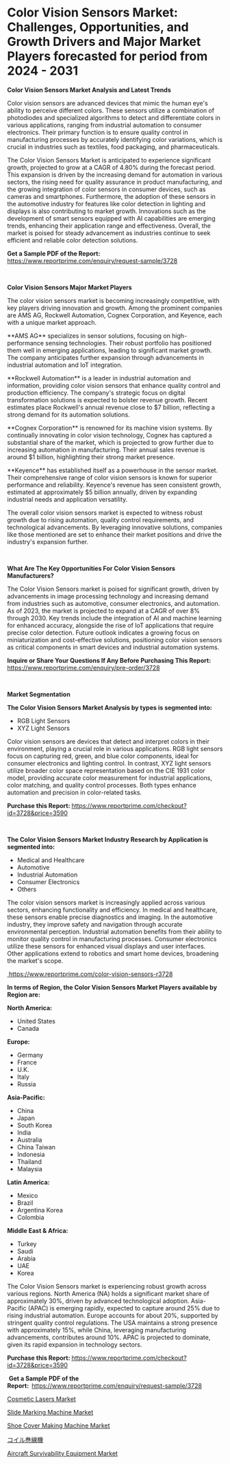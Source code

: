 <p><h1>Color Vision Sensors Market: Challenges, Opportunities, and Growth Drivers and Major Market Players forecasted for period from 2024 - 2031</h1></p><p><strong>Color Vision Sensors Market Analysis and Latest Trends</strong></p>
<p><p>Color vision sensors are advanced devices that mimic the human eye's ability to perceive different colors. These sensors utilize a combination of photodiodes and specialized algorithms to detect and differentiate colors in various applications, ranging from industrial automation to consumer electronics. Their primary function is to ensure quality control in manufacturing processes by accurately identifying color variations, which is crucial in industries such as textiles, food packaging, and pharmaceuticals.</p><p>The Color Vision Sensors Market is anticipated to experience significant growth, projected to grow at a CAGR of 4.80% during the forecast period. This expansion is driven by the increasing demand for automation in various sectors, the rising need for quality assurance in product manufacturing, and the growing integration of color sensors in consumer devices, such as cameras and smartphones. Furthermore, the adoption of these sensors in the automotive industry for features like color detection in lighting and displays is also contributing to market growth. Innovations such as the development of smart sensors equipped with AI capabilities are emerging trends, enhancing their application range and effectiveness. Overall, the market is poised for steady advancement as industries continue to seek efficient and reliable color detection solutions.</p></p>
<p><strong>Get a Sample PDF of the Report:&nbsp;</strong> <a href="https://www.reportprime.com/enquiry/request-sample/3728">https://www.reportprime.com/enquiry/request-sample/3728</a></p>
<p>&nbsp;</p>
<p><strong>Color Vision Sensors Major Market Players</strong></p>
<p><p>The color vision sensors market is becoming increasingly competitive, with key players driving innovation and growth. Among the prominent companies are AMS AG, Rockwell Automation, Cognex Corporation, and Keyence, each with a unique market approach.</p><p>**AMS AG** specializes in sensor solutions, focusing on high-performance sensing technologies. Their robust portfolio has positioned them well in emerging applications, leading to significant market growth. The company anticipates further expansion through advancements in industrial automation and IoT integration.</p><p>**Rockwell Automation** is a leader in industrial automation and information, providing color vision sensors that enhance quality control and production efficiency. The company's strategic focus on digital transformation solutions is expected to bolster revenue growth. Recent estimates place Rockwell's annual revenue close to $7 billion, reflecting a strong demand for its automation solutions.</p><p>**Cognex Corporation** is renowned for its machine vision systems. By continually innovating in color vision technology, Cognex has captured a substantial share of the market, which is projected to grow further due to increasing automation in manufacturing. Their annual sales revenue is around $1 billion, highlighting their strong market presence.</p><p>**Keyence** has established itself as a powerhouse in the sensor market. Their comprehensive range of color vision sensors is known for superior performance and reliability. Keyence's revenue has seen consistent growth, estimated at approximately $5 billion annually, driven by expanding industrial needs and application versatility.</p><p>The overall color vision sensors market is expected to witness robust growth due to rising automation, quality control requirements, and technological advancements. By leveraging innovative solutions, companies like those mentioned are set to enhance their market positions and drive the industry's expansion further.</p></p>
<p>&nbsp;</p>
<p><strong>What Are The Key Opportunities For Color Vision Sensors Manufacturers?</strong></p>
<p><p>The Color Vision Sensors market is poised for significant growth, driven by advancements in image processing technology and increasing demand from industries such as automotive, consumer electronics, and automation. As of 2023, the market is projected to expand at a CAGR of over 8% through 2030. Key trends include the integration of AI and machine learning for enhanced accuracy, alongside the rise of IoT applications that require precise color detection. Future outlook indicates a growing focus on miniaturization and cost-effective solutions, positioning color vision sensors as critical components in smart devices and industrial automation systems.</p></p>
<p><strong>Inquire or Share Your Questions If Any Before Purchasing This Report:</strong> <a href="https://www.reportprime.com/enquiry/pre-order/3728">https://www.reportprime.com/enquiry/pre-order/3728</a></p>
<p>&nbsp;</p>
<p><strong>Market Segmentation</strong></p>
<p><strong>The Color Vision Sensors Market Analysis by types is segmented into:</strong></p>
<p><ul><li>RGB Light Sensors</li><li>XYZ Light Sensors</li></ul></p>
<p><p>Color vision sensors are devices that detect and interpret colors in their environment, playing a crucial role in various applications. RGB light sensors focus on capturing red, green, and blue color components, ideal for consumer electronics and lighting control. In contrast, XYZ light sensors utilize broader color space representation based on the CIE 1931 color model, providing accurate color measurement for industrial applications, color matching, and quality control processes. Both types enhance automation and precision in color-related tasks.</p></p>
<p><strong>Purchase this Report:&nbsp;</strong><a href="https://www.reportprime.com/checkout?id=3728&price=3590">https://www.reportprime.com/checkout?id=3728&price=3590</a></p>
<p>&nbsp;</p>
<p><strong>The Color Vision Sensors Market Industry Research by Application is segmented into:</strong></p>
<p><ul><li>Medical and Healthcare</li><li>Automotive</li><li>Industrial Automation</li><li>Consumer Electronics</li><li>Others</li></ul></p>
<p><p>The color vision sensors market is increasingly applied across various sectors, enhancing functionality and efficiency. In medical and healthcare, these sensors enable precise diagnostics and imaging. In the automotive industry, they improve safety and navigation through accurate environmental perception. Industrial automation benefits from their ability to monitor quality control in manufacturing processes. Consumer electronics utilize these sensors for enhanced visual displays and user interfaces. Other applications extend to robotics and smart home devices, broadening the market's scope.</p></p>
<p><a href="https://www.reportprime.com/color-vision-sensors-r3728">&nbsp;https://www.reportprime.com/color-vision-sensors-r3728</a></p>
<p><strong>In terms of Region, the Color Vision Sensors Market Players available by Region are:</strong></p>
<p>
    <p> <strong> North America: </strong>
        <ul>
            <li>United States</li>
            <li>Canada</li>
        </ul>
        </p> 
    <p> <strong> Europe: </strong>
        <ul>
            <li>Germany</li>
            <li>France</li>
            <li>U.K.</li>
            <li>Italy</li>
            <li>Russia</li>
        </ul>
        </p> 
    <p> <strong> Asia-Pacific: </strong>
        <ul>
            <li>China</li>
            <li>Japan</li>
            <li>South Korea</li>
            <li>India</li>
            <li>Australia</li>
            <li>China Taiwan</li>
            <li>Indonesia</li>
            <li>Thailand</li>
            <li>Malaysia</li>
        </ul>
        </p> 
    <p> <strong> Latin America: </strong>
        <ul>
            <li>Mexico</li>
            <li>Brazil</li>
            <li>Argentina Korea</li>
            <li>Colombia</li>
        </ul>
        </p> 
    <p> <strong> Middle East & Africa: </strong>
        <ul>
            <li>Turkey</li>
            <li>Saudi</li>
            <li>Arabia</li>
            <li>UAE</li>
            <li>Korea</li>
        </ul>
    </p>
    </p>
<p><p>The Color Vision Sensors market is experiencing robust growth across various regions. North America (NA) holds a significant market share of approximately 30%, driven by advanced technological adoption. Asia-Pacific (APAC) is emerging rapidly, expected to capture around 25% due to rising industrial automation. Europe accounts for about 20%, supported by stringent quality control regulations. The USA maintains a strong presence with approximately 15%, while China, leveraging manufacturing advancements, contributes around 10%. APAC is projected to dominate, given its rapid expansion in technology sectors.</p></p>
<p><strong>Purchase this Report: </strong><a href="https://www.reportprime.com/checkout?id=3728&price=3590">https://www.reportprime.com/checkout?id=3728&price=3590</a></p>
<p>&nbsp;<strong>Get a Sample PDF of the Report:&nbsp;&nbsp;</strong><a href="https://www.reportprime.com/enquiry/request-sample/3728">https://www.reportprime.com/enquiry/request-sample/3728</a></p>
<p><strong></strong></p>
<p><p><a href="https://www.linkedin.com/pulse/cosmetic-lasers-market-trends-focusing-insight-forecast-analysis-uf6ff?trackingId=HaJdRs%2BqSjK0KhRJx0KvKA%3D%3D">Cosmetic Lasers Market</a></p><p><a href="https://issuu.com/reportprime-2/docs/slide-marking-machine-market-size-2_5e4514217646c4">Slide Marking Machine Market</a></p><p><a href="https://issuu.com/reportprime-2/docs/shoe-cover-making-machine-market-si_b6d95e0790fcfb">Shoe Cover Making Machine Market</a></p><p><a href="https://github.com/lababdou/Market-Research-Report-List-6/blob/main/24643593930.md">コイル巻線機</a></p><p><a href="https://www.linkedin.com/pulse/global-aircraft-survivability-equipment-market-sector2024-wpy7e?trackingId=XbGih9DQRBe73yDAIRz7Jw%3D%3D">Aircraft Survivability Equipment Market</a></p></p>